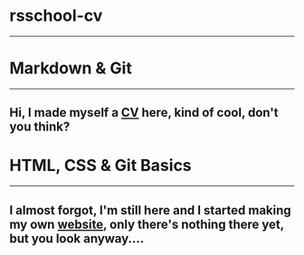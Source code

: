 # rsschool-cv
---
# Markdown & Git
---
## Hi, I made myself a **[CV](https://dkuzibaev.github.io/rsschool-cv/cv)** here, kind of cool, don't you think?

# HTML, CSS & Git Basics
---
## I almost forgot, I'm still here and I started making my own **[website](https://dkuzibaev.github.io/rsschool-cv/)**, only there's nothing there yet, but you look anyway....

